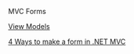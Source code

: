 MVC Forms

[View Models](https://docs.microsoft.com/en-us/aspnet/core/mvc/views/overview?view=aspnetcore-2.2)

[4 Ways to make a form in .NET MVC](https://www.completecsharptutorial.com/asp-net-mvc5/4-ways-to-create-form-in-asp-net-mvc.php)
